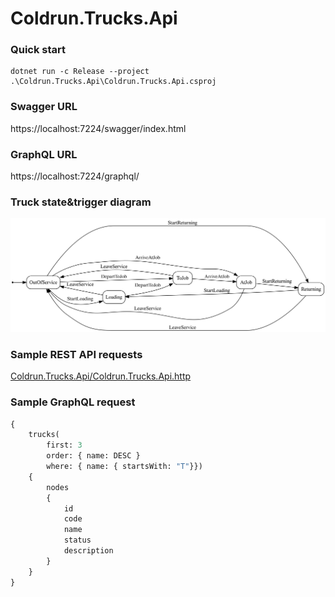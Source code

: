 # Coldrun.Trucks.Api

### Quick start

```
dotnet run -c Release --project .\Coldrun.Trucks.Api\Coldrun.Trucks.Api.csproj
```

### Swagger URL

https://localhost:7224/swagger/index.html

### GraphQL URL

https://localhost:7224/graphql/

### Truck state&trigger diagram

![Truck State Diagram](TruckStateDiagram.svg)

### Sample REST API requests

[Coldrun.Trucks.Api/Coldrun.Trucks.Api.http](Coldrun.Trucks.Api/Coldrun.Trucks.Api.http)

### Sample GraphQL request

```graphql
{
    trucks(
        first: 3
        order: { name: DESC }
        where: { name: { startsWith: "T"}})
    {
        nodes
        {
            id
            code
            name
            status
            description
        }
    }
}
```